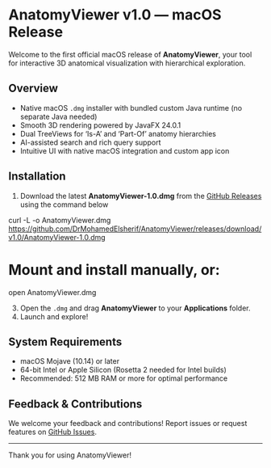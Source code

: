 # AnatomyViewer v1.0 — macOS Release

Welcome to the first official macOS release of **AnatomyViewer**, your tool for interactive 3D anatomical visualization with hierarchical exploration.

## Overview

- Native macOS `.dmg` installer with bundled custom Java runtime (no separate Java needed)
- Smooth 3D rendering powered by JavaFX 24.0.1
- Dual TreeViews for ‘Is-A’ and ‘Part-Of’ anatomy hierarchies
- AI-assisted search and rich query support
- Intuitive UI with native macOS integration and custom app icon

## Installation

1. Download the latest **AnatomyViewer-1.0.dmg** from the [GitHub Releases](https://github.com/DrMohamedElsherif/AnatomyViewer/releases) using the command below

curl -L -o AnatomyViewer.dmg \
  https://github.com/DrMohamedElsherif/AnatomyViewer/releases/download/v1.0/AnatomyViewer-1.0.dmg

# Mount and install manually, or:
open AnatomyViewer.dmg

3. Open the `.dmg` and drag **AnatomyViewer** to your **Applications** folder.
4. Launch and explore!

## System Requirements

- macOS Mojave (10.14) or later
- 64-bit Intel or Apple Silicon (Rosetta 2 needed for Intel builds)
- Recommended: 512 MB RAM or more for optimal performance

## Feedback & Contributions

We welcome your feedback and contributions! Report issues or request features on [GitHub Issues](https://github.com/DrMohamedElsherif/AnatomyViewer/issues).

---

Thank you for using AnatomyViewer!


